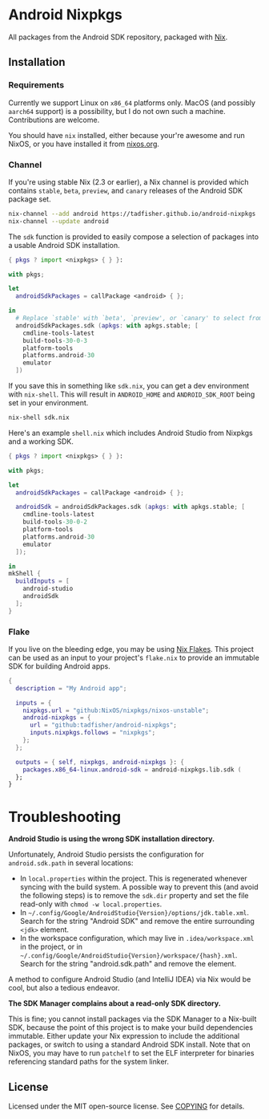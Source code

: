 # Android Nixpkgs

All packages from the Android SDK repository, packaged with [Nix](https://nixos.org/nix/).

## Installation

### Requirements

Currently we support Linux on `x86_64` platforms only. MacOS (and possibly `aarch64` support) is a
possibility, but I do not own such a machine. Contributions are welcome.

You should have `nix` installed, either because your're awesome and run NixOS, or you have installed
it from [nixos.org](https://nixos.org/download.html).

### Channel

If you're using stable Nix (2.3 or earlier), a Nix channel is provided which contains `stable`,
`beta`, `preview`, and `canary` releases of the Android SDK package set.

```sh
nix-channel --add android https://tadfisher.github.io/android-nixpkgs
nix-channel --update android
```

The `sdk` function is provided to easily compose a selection of packages into a usable Android SDK
installation.

```nix
{ pkgs ? import <nixpkgs> { } }:

with pkgs;

let
  androidSdkPackages = callPackage <android> { };

in
  # Replace `stable' with `beta', `preview', or `canary' to select from a different package set.
  androidSdkPackages.sdk (apkgs: with apkgs.stable; [
    cmdline-tools-latest
    build-tools-30-0-3
    platform-tools
    platforms.android-30
    emulator
  ])
```

If you save this in something like `sdk.nix`, you can get a dev environment with `nix-shell`. This
will result in `ANDROID_HOME` and `ANDROID_SDK_ROOT` being set in your environment.

```sh
nix-shell sdk.nix
```

Here's an example `shell.nix` which includes Android Studio from Nixpkgs and a working SDK.

```nix
{ pkgs ? import <nixpkgs> { } }:

with pkgs;

let
  androidSdkPackages = callPackage <android> { };

  androidSdk = androidSdkPackages.sdk (apkgs: with apkgs.stable; [
    cmdline-tools-latest
    build-tools-30-0-2
    platform-tools
    platforms.android-30
    emulator
  ]);

in
mkShell {
  buildInputs = [
    android-studio
    androidSdk
  ];
}
```

### Flake

If you live on the bleeding edge, you may be using [Nix Flakes](https://nixos.wiki/wiki/Flakes).
This project can be used as an input to your project's `flake.nix` to provide an immutable SDK for
building Android apps.

```nix
{
  description = "My Android app";

  inputs = {
    nixpkgs.url = "github:NixOS/nixpkgs/nixos-unstable";
    android-nixpkgs = {
      url = "github:tadfisher/android-nixpkgs";
      inputs.nixpkgs.follows = "nixpkgs";
    };
  };

  outputs = { self, nixpkgs, android-nixpkgs }: {
    packages.x86_64-linux.android-sdk = android-nixpkgs.lib.sdk (
  };
}
```

# Troubleshooting

**Android Studio is using the wrong SDK installation directory.**

Unfortunately, Android Studio persists the configuration for `android.sdk.path` in several
locations:

- In `local.properties` within the project. This is regenerated whenever syncing with the build
  system. A possible way to prevent this (and avoid the following steps) is to remove the `sdk.dir`
  property and set the file read-only with `chmod -w local.properties`.
- In `~/.config/Google/AndroidStudio{Version}/options/jdk.table.xml`. Search for the string "Android
  SDK" and remove the entire surrounding `<jdk>` element.
- In the workspace configuration, which may live in `.idea/workspace.xml` in the project, or in
  `~/.config/Google/AndroidStudio{Version}/workspace/{hash}.xml`. Search for the string
  "android.sdk.path" and remove the element.

A method to configure Android Studio (and IntelliJ IDEA) via Nix would be cool, but also a tedious
endeavor.

**The SDK Manager complains about a read-only SDK directory.**

This is fine; you cannot install packages via the SDK Manager to a Nix-built SDK, because the point
of this project is to make your build dependencies immutable. Either update your Nix expression to
include the additional packages, or switch to using a standard Android SDK install. Note that on
NixOS, you may have to run `patchelf` to set the ELF interpreter for binaries referencing standard
paths for the system linker.

## License

Licensed under the MIT open-source license. See [COPYING](./COPYING) for details.
